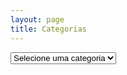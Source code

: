 ```yaml
---
layout: page
title: Categorias
---
```

<div id="wrapper">
 <select id="select" class="form-select">
  <option value="" selected>Selecione uma categoria</option>
  </select>
    <div   class="posts filter" id="main"/>
</div>
<script id="selectOp">
addCategoriesToSelectCategoriesElement("select")
renderPostsByCategory("","main");
    document.getElementById("select").addEventListener("change", function(){
        let categoriaAtual = this.value;
        document.getElementById("main").innerHTML = "";
        renderPostsByCategory(categoriaAtual,"main");
    })
</script>
